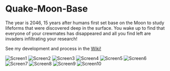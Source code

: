 # Quake-Moon-Base

The year is 2046, 15 years after humans first set base on the Moon to study lifeforms that were discovered deep in the surface. You wake up to find that everyone of your crewmates has disappeared and all you find left are invaders infiltrating your research!

See my development and process in the [Wiki!](https://github.com/andyocampo/Quake-Moon-Base/wiki)

![Screen1](https://media.discordapp.net/attachments/781063242042572810/790832679436156928/unknown.png)
![Screen2](https://media.discordapp.net/attachments/781063242042572810/790831358120296468/spasm0006.png?width=720&height=405)
![Screen3](https://media.discordapp.net/attachments/781063242042572810/790830312506261534/spasm0001.png?width=720&height=405)
![Screen4](https://media.discordapp.net/attachments/781063242042572810/790829963367940136/spasm0000.png?width=720&height=405)
![Screen5](https://media.discordapp.net/attachments/781063242042572810/790830592744620032/spasm0002.png?width=720&height=405)
![Screen6](https://media.discordapp.net/attachments/781063242042572810/790831329231110154/spasm0003.png?width=720&height=405)
![Screen7](https://media.discordapp.net/attachments/781063242042572810/790831351380049930/spasm0004.png?width=720&height=405)
![Screen8](https://media.discordapp.net/attachments/781063242042572810/790831329231110154/spasm0003.png?width=720&height=405)
![Screen9](https://media.discordapp.net/attachments/781063242042572810/790831353775521842/spasm0005.png?width=720&height=405)
![Screen10](https://media.discordapp.net/attachments/781063242042572810/790831361661337660/spasm0007.png?width=720&height=405)
